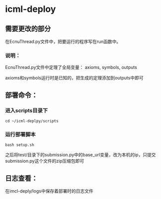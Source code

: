 # icml-deploy

## 需要更改的部分
在EcnuThread.py文件中，把要运行的程序写在run函数中。

### 说明：
EcnuThread.py文件中定理了全局变量： axioms, symbols, outputs

axioms和symbols运行时是已知的，把生成的定理添加到outputs中即可

## 部署命令：

### 进入scripts目录下
```cd ~/icml-deplpy/scripts```
### 运行部署脚本
```bash setup.sh```

之后将test/目录下的submission.py中的base_url变量，改为本机的ip，只提交submission.py这个文件的zip压缩包即可

## 日志查看：
在imcl-deply/logs中保存着部署时的日志文件